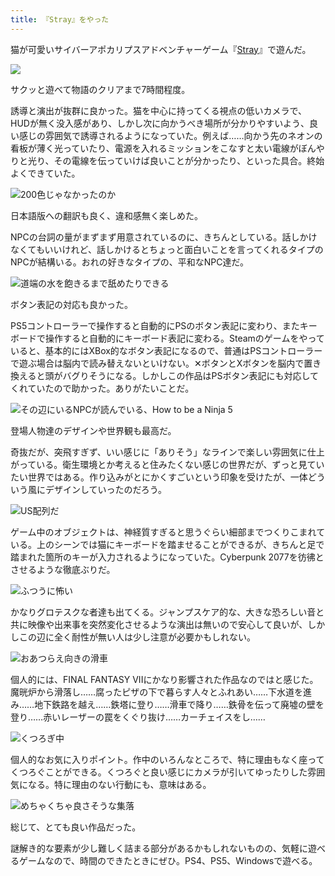 ```yaml
---
title: 『Stray』をやった
---
```

猫が可愛いサイバーアポカリプスアドベンチャーゲーム『[Stray](https://store.steampowered.com/app/1332010/Stray/?l=japanese)』で遊んだ。

![](https://lh3.googleusercontent.com/docs/ADP-6oGVveE7XmTTjmy-QEf0244nROAx2KLh27pm9bU2wPcvTOObw3Ag1HAycTV9HTsBjo5rIhp8_CwUhrWoR_EAcag3BQcr-RhykitqiBjBB43ifofLRrb98yCn-R4STxOq7KsxLPhrRzOmBM8SeAogS57TH4sh470aaBDaNZ9LtAwasCRY-pKluM-eRSo1lBdm4GxuGPhmnbSfqW385wlqkmA7KOWSjw-q6puxLIGbrAkFniv3h1sXxLHZXZ7jufSJKyqE8a7vlJ-Bgs47eaKN-zcrPpG8H05048-vQfo_wwIxuNgFNhAtkndPSiyRzjpL1LrYxxKQPkN24kac7UHsJMwrh1f8PvAWkPGpC3VA_yDGvryeSr3ITLAW2Z06G63eUs8K-kdNURjeKSLFiu1U5QbgyuyzcR8VI7XWlPyfpHTOnPqalsCBPnL_G9pCTy_2n0uypcjl4OHaIJ9kNGbds1cm2daSNfvAffpfcr_DzgUCrx2k-DPMLQrv9dlClZZb6K7-1Tn21nwzk1-hRdBXPJ7ypvaP94hKeLt-o7UG0TaXVt1tMi7YepBNxBrRN_X0JFLz6J22-JphFQlUNJXziZwc3MTKCRU0hZYMU8xLwUi6KoLluEDZ8lQOhJASp0lPwO3XsACx5KE38IS7AtFjaqR4fuVH3uLpEnz-Lvptl1usnjZSCfdtyYcpxsHMUE1AdVnnQpNdon9Rj2M35tum9L_vumg5X7dPu30AgVuNTP77rZ917WsXDGeMvV8EUJwkZS_aRXG-NhJapVuIOrIDSjvoh7wa2TCQbSRS5kQCvxZUwCRPbnI9xxyZ1J14G0VUlMIxU607TZwcuOUdmieDPywVvDEEd3rAddFnkLzcekxlEcWXCJnYIyX278E1YN7jUYrnTIK8q_1MJIL-tUNoFgoDkPGk4WDmxP88KsC1ScZI3KuxOYqqnMnqu0O-UXIWahTt3oY5B_fpnqFhthFTTIz0e_-XaKnnjQaEKhmMD4wsxQ4wGNDTkst4tZGmzXLHzgNxvz5GUIlfuj2z66bI8YiXZzaN7g6NvvtgugdA9BMIfW5A2GHpKu63mE4YwEls6QoxXvdUc3F_N9Hm8-aIYWF5YZCIQtu6Zl3UCHLzAy7N0U-lJTeQah-pYOthvcBALcHrdEPnhwHRo1KK4xraUzN2ywipvpRBGJ7ja9ei9w9zXEb9KDGmE1iTlHbuo5FLj7m6wgz9ElJufb_vPwz_HyMR3zG_-Y_FZKLHdMwg_kfrjWoiiQ)

サクッと遊べて物語のクリアまで7時間程度。

誘導と演出が抜群に良かった。猫を中心に持ってくる視点の低いカメラで、HUDが無く没入感があり、しかし次に向かうべき場所が分かりやすいよう、良い感じの雰囲気で誘導されるようになっていた。例えば……向かう先のネオンの看板が薄く光っていたり、電源を入れるミッションをこなすと太い電線がぼんやりと光り、その電線を伝っていけば良いことが分かったり、といった具合。終始よくできていた。

![](https://lh3.googleusercontent.com/docs/ADP-6oEy46T7TFYHAvwH84EMh5InnlCyW_qwisMwRXNyAXWYD_8_8DHOedciIm4a8BbfmzjCyMpqhABeU9d17bZIA2TkIvfNfWmF8XKGElyqnfrMZYSm0NSYQu3FLtlR66i8fyZk4LVX4jMF8flEbQb5-zrlXMPOrmujdBZSuclztM0jEp9jwoPWJcG_NvxsaFexlKp8jScZ_cwDwgoJHq5fbZZKc0Kkj6PhLFEVix0k5S0o7-YEGflg5XFb0xlEPo_UQttBYxaOoC6Vm0UuWmzbIJdJGvJXuQsGpjIjoEtJ6n3WSZ5MlYq2O29a3dYnTMUFQpj2WwLPYerHsIV8au7eGgDg60h03lSUvMXvygCM2KyT5ZFjyqE8dOutMVvCa7tYisg41CuwxGsiBXNM2CT3jrw6grhk7FRps2ExaZqeVwQWizI52q5MQRinXC-jk6CEZm25PXOOyOvr9u-19cTNGdWdUXJqs_T9iUD82Pk2qyg00TU-aLYfNoESK9WNTcie4NAfi6EjSuVJHfTNTtIe7-Obp2LF43lN2un-NLnEdHPcmVEcC-AW_Bn-x0pHozM-9YPnVzTQPjcgo6wLcS_QR_QJTbYxGV52eWqFZ6q_sQiaFgw9CLMPqwHDNF-WTS0bRD4FcFXo0f6vvaWvvTz2-Le0k90Zea_0pl5Xl2-M39LiKdXU8YqfswlDqFQP10Q69illZRkFgsH-IjNNE5fJbFeJBGOMtpkkkZ9N0fcbIr1BsRPwZInPgMomkGUqJ51ohkIIE_7q9DaGMaMoJj5JViYo_JtR4DrKF5wIjBJGSAebd9jMWDuPbK9JVJ1ifABXoneBco_5FFUCYwd6Q7SN8gYJsWWyoZamhoMu6GI7vZ7eTYYOExpf6_LMMmEyZtsJEzt2_vATnFHQM3v5ml10Pr6zHZbf_xRLQgNiLlZnleaPsJSAbb1ShDjC60QZNMovLDNVYEzXgBjs1WsM-zNZhUjSz7L5PHIbn4UKIZCWd6eYI8SybBONV_tVUUGzqRGz9UXj42zdGwYxqMqyvOVjtP3zZr47h2Tuql6vrj-ecmGkBvNDG6S75Cy1IE2KOzCQFREJ_wxna2RaEMjDpEzBQ9KYuXIjdaRweqayzzwsb77UrDnttIPhC-2nTzVq4zKPnkQ3TZITaxU6t9m3Ynb0XsoWGkhOq06axlMuL3uxgzqJU_YMQy7SmsjA8Amw6-cnc-1nKM3Ykavt9WVulNfkj3MFNaFQ_f_acNEhEK3HmqVX-QrLew "200色じゃなかったのか")

日本語版への翻訳も良く、違和感無く楽しめた。

NPCの台詞の量がまずまず用意されているのに、きちんとしている。話しかけなくてもいいけれど、話しかけるとちょっと面白いことを言ってくれるタイプのNPCが結構いる。おれの好きなタイプの、平和なNPC達だ。

![](https://lh3.googleusercontent.com/docs/ADP-6oEAeOZmhoRxBKQ_cUuyUocB7KbvcBd2YFzwRaWAc5zMbRHgXgJIPLlTYMCE-8YkZMZx2D31N0-SkEvoOzJIjR4qh2enkA_FsI6bBj2KOmylfgNCDTfdelgN1Y1c5cU9QgrNMTRSyvo2HWB4agRPRp6F-YkEw2VyAjQca0EB-ryS6vbbfyiVSeY3cif7wvlEpqs9a6_6PLn1l1DRQuKsB0pD5MufziHuVqM0bWcmhALAbKUiU4DHfohQCMHvSpVYpTeFL-oYBPl7N00XZwdxG6JE8W8pQ0pZpBPjT47A8myzYVJrYogKwzGp0xYITK78o9bS1lo-icEp-V1QSpTiNSdQ8GnLdg1XwzHRY7DPqPhMWFyeuxIg5zOrDLl17mcB3Je0zhaWz66amPYB3rdCGm1pDs4WttcGqZqk5YrhLQGl-m39LzpptaDdh1RlXWtznTH2ZA4XkWyJbbPlntT0t35t0EloYSWLvZ2I6ezEPsP3LQ4RHMV8ouIQrWSV1nRiNGY2C_WUUtnAqHH_1gu7ZHkb7wBcNMNFPWeHuwp5wx91Z8LmIM0lYPe_nePp0dQeijG44RH9aunbQ1CRXejiJdhN0fMssgGjeEAqinAQqDNT-fpw00C6XyuNfVj1MxifDvMwWFgk01BOihgqj65OaOuyk4HPHBQ7y1fhZUoPu-F6aYQVcoPvrEvV_3sv3XHuemI6W5o_6Oa0ZxUn3TxpUh1HDxcFtfLaHwlpOvOoTkOwY4NBShqNTP8yvN7no4mD8A1H5dC9wh8-TWwKmf3TsNx6RUqF4No7k5kWjRNnhRw3427_tPFGzztI2rKvwjsJ-KMfAiOggF5hxTYV8B_8gIYZV5xJPe7hPgdMjnCuAjkppjRHpu07WqkT2nh5f48RVfUj2RBDJIKErD-NYw0wdgDkuYFY0NDVdDVRh_oH0ZZtAWXbng0ZEH45yicJTnMYVfP1uC5f5yHrEklewNjOtK18T9EN9BPe5muY3M-T4ma3ibqhuQCPE-wzgVJZgv2IcoEW3btIB6dtX5lskZFV01eK6WVqDJWyakotbeKC-v1gjxXA__Ldm6_5NXslqYVXF54VA6J7SkloYq33G1jJi4hvZUR4pMD82uZlXKLISgCJi9gKfxLM-i8xC-dJZ96R6Bn0Tug5-3oVmtkNx_circA0rCtey5ZrxMmriUYLmKM6sRkrAcPHAQEo-77iEI50hbCP09wQgAvV05C8pg4_n2eTf0rClnRC29BhptTc6We30EG-qQ "道端の水を飽きるまで舐めたりできる")

ボタン表記の対応も良かった。

PS5コントローラーで操作すると自動的にPSのボタン表記に変わり、またキーボードで操作すると自動的にキーボード表記に変わる。Steamのゲームをやっていると、基本的にはXBox的なボタン表記になるので、普通はPSコントローラーで遊ぶ場合は脳内で読み替えないといけない。✕ボタンとXボタンを脳内で置き換えると頭がバグりそうになる。しかしこの作品はPSボタン表記にも対応してくれていたので助かった。ありがたいことだ。

![](https://lh3.googleusercontent.com/docs/ADP-6oGJ7X6uofDaZPVN7B85j98ozpbfx1tZUH4R1NuILS5vGAKfMhiCtsVQQ-OFVU9W2N_Bn75JaSSZJGcQV8-0Mbx6iq343tczNu8wTAS9_DnmqTJ2cd6oINFt3xMboYYmRgpDIZVrG9spVlEJKcBJML_8gEwogDUGovoK5IcokIXntyLhaE4SLd6uIsInNMl4waEAT8AjRhC_k14ce0y39dFQGNVNbh2oS-W_wqeVkV5P77WaiK4WDj0ZD7C_UXVLt97V0eTpXBTy2DlFlSsULvm1f9q6Ox0yZW1nAOFW8hLueXUbwiSMeZm_hZ-vE_hKS9fYTyeCsXMEiZ_c0rJD5BWa32UnjDsfH7GFmDWsMvk0kTFdxvCvNmBCsyqO-IpvGEW1flibybHrq0YT-dIAlN9qKSRpe-jtbmt6f8Qj_z1QT3Mvgr-voN1_xMRwejySiXTXRdbjwC2BIhrNWZ2m_VC_hQ4A4WjS74pmQJXRijXRHhMWmPbXAjthx92bjTx5W4OxoITErzHnURXvvCLXxDpfSmybEjmG4SRVJr7v5w-zziP77qoipK3XC_vGtAMTamMeMuX8Rg_Yjhwr_du1gE7ePg-Aydcx6-9O0YSMUVB3WJUqZQnfppq_GACvjmRL1C447dGBB5XQCwS9oJMcP7fWD9EMRjMcY4qXuvTzH7cr1BDJi6POPvBSBH8muXXIYw3tPZkUMBFug7JikjqUv9XTi8uwO3OznGVXHpsJlM7fM-iJ1v7KWQptp5Ji10Ggy0gXZ_MkQNXHcuEiyP5SFiNbMfrwvwqpMIfFBU_n29qk13dtMI_blNGm4OgRLz0ZZzH6t0AHm5h4YrU_NcTwrQBkAhKAlMUOz24J-fwTAgOL1YRG5xV1tUG3W1frK0Wf3d9Ca0U5UVojVSGzYzSOpb6XAlZvbs1Z-dVVEu4QHxvfWhle22p0a2IgPkrTYTodqr5Sdm1g2l2csIUgjd5wS9aFdQZjLCk0W-ydi1BVxhCxnel-6YpkoCA39c2fRW3CNpJS5Wz2Yv5f7Sc3E8ZMEUeP-aT-nJK-uklVRERIKT1cpHslif2V-7-fG32MS-iu2OE1LE_SZ_TQPcMwJ3A4FY8Q_ST_Eexqb1Byrx5lbG3kEUP6vXXoTbxIdhyd3sN_PcBVH_WxFcSpdj1Jr3XFk2ZIANQDxkBuZ56pHg4On9PJBtCKLBJjniKKFJxFkFvR-dVCdAHrNqqBih4wQpYBnGZhWeg-nE18lOTz_ZzM2seS_nTCDg "その辺にいるNPCが読んでいる、How to be a Ninja 5")

登場人物達のデザインや世界観も最高だ。

奇抜だが、突飛すぎず、いい感じに「ありそう」なラインで楽しい雰囲気に仕上がっている。衛生環境とか考えると住みたくない感じの世界だが、ずっと見ていたい世界ではある。作り込みがとにかくすごいという印象を受けたが、一体どういう風にデザインしていったのだろう。

![](https://lh3.googleusercontent.com/docs/ADP-6oFLLByhfm_S_5npvmujkQE3wj-zcIP8b2_x1WkzA20kVmzqhnrgHpU9FFDmCC0vgYGIah4Z1x-ANMHO1aJrsrjF028IJ4FZqhV5oILf4im6Ji5VrYWuqypXA7RtCw5P_RXRcs123-ZecTAU8bRoBr2JUMzTVWrX-jY1S2Ni1-fsETvKLKxVXIuylbK-6ZP_DRBNt8oTk49yHPNZnSwqQoJsZ-ojyhL5qKoolesC26KgbO_M4jsBpaYjO_5yNrUXZmUiMK9yWJk5EWOwYwvY0Y76Cosc1hTiIS7M_ST8evMEdKAHkgfCdzb2rBa4-k-DpkiFybHccODdk4INEF-1V3fmZcsGHH7rtySkGcSVUVRsIq_uuTVLLxzhim00bmeBb0q1T6SOxf3byj-DAOziTBzfvtwJmgXPvwfKcQUimBEbFoAOMJ4BYjgzmcCGRGgHqGvkEwzZt9PxZz0pQiUe0cPZlZNqjQ6gqruHeKndEyWzMP1wdZBsVm-GDTjdnBMu3NCuaCT4gvv7wQdFdf0qI-nkc_ykmdyVzcY2fMw4f9lwlcYEfCgh3f3dFS49Z26-ivA7RZe4UM4Z7pqwTwluC5YURGz7qP14BMycytsP9y0dMRlLmExgocX4mRN3SE5KbQvn1N23RrDjWJJO59vXH5Q4RgHYv3rcT193s2aQRes2pkZ5VZgji5V_0LkT5lSHqC5A7qyTv0YQROvyl_nrNPdqHeahMzEmwguGmWncHtCffCPo8hxDdnIzAvXpSc-IUUPrg0P5LwoRj8Njflw2tJw3T4cpqu0iDztuhPRnJZJgjA7g2Y2i720tCyAGkN7D2xjJ5HEL8K2IsgLcqKD22hf1PppZF8ILkq7HwV4wu5EYvn5AJv7xZYzFrIJPqWUYKisfqM5d9aTxRegH6V3UNbqioYXMAbIdoz5xZZR-prdX26rZUuo2Qgt8wr2qqsg6ih9-b4zqmIL9l21jsAhxRYbNsAi6Ysjikri6xFFrfLAUwPWlSoCofOf0xR1LB0uKpR5LZpzVvbuFi-UXebEIfLxq9bLVq1RQUkVyYGZlNgBVARTpX2ystAU_Jo2QUT7pFLrtFE6RYxw7SIlLE_uuJFkxxn42qoX3JZbzr4IXN3yS3x0lqwM8Nkagp_EG-o273R2UkRxlJJq3BnTcfY0CZY0dxE0rjqIAcY0MM4XG3S7ozeM15vvPfjeKlGMe0aPQehqgX7nziU28wINFNnM-i29hS5pOybgS1EDmCH4fA2HFMGWX4Q "US配列だ")

ゲーム中のオブジェクトは、神経質すぎると思うぐらい細部までつくりこまれている。上のシーンでは猫にキーボードを踏ませることができるが、きちんと足で踏まれた箇所のキーが入力されるようになっていた。Cyberpunk 2077を彷彿とさせるような徹底ぶりだ。

![](https://lh3.googleusercontent.com/docs/ADP-6oFDSMwZM7puDUfckEeWyQq6lJo0M3oRe12E1qzJyvWZC-jc6LSKlNbNC-RkTYu4_gBocl3ZIBlSSx3qVrChEL3qHgiPqCY0TrI6F0M8gA4PLqRMrW8dDa1Kxrk0eYINpndolZ0nvhNU3KLZ6LYeFA6GTz35IENXZNvrppK3IUycL_BnyRZ7neD9TegZjwOBWebGcrp5S1ZPIXYg993iQNqTIbYKjPsmceW4NpjtMjm1hZDPHzpq5tuek-LOzKpxBn0B7GSmrdQd3mL4-hLI50w1wGEL2DiIeny9Zyq-7JCbvg8Of3dmEz5z-M1EYOFuQM6YjLJ2ea0fAeHJIAsN8DCQbK-zp5uciMpTE1_f5g6TAfnOckHASwMUO9WI8OHVqXhUPUEwmZ74Cs9yu1KQXkZGggcpjOa8Hra6WJ82YGI6q2X7Y-8em-jjpsM03E8HdZLOkuONOGiNhsssWDN1jz3TinjT4F0xlVLqKNi9pVoZeH5QzlyvhrV7btrMKfEPvV4Kb5DMKgFXzquyCv88e0s-yvpCqqEsaGomXX_BydVwHtAvPcrMT_61cdW8y3uxfVvjytpLOjlfLGIcqsfK45rdnFE53IJzGvnz7aA8tNbR_XLJKdQev-na_WFBTepccEJ7lJadm_G3cC9xFCoX6kNuBVtQuwolrAokMk4rNUrQjas-T7_Pd7WI5gXXEhVAiTMs7tvjKX4wh3DyUyTHFRmnohleqZSCHqKplwcnDwVocThJzTMlpesoQzdIbrL-etnXNvi4pWabRhaq_UIGafTTf6BzHkjLhfes0zy6_zyfRG5-fS2uYXQggiSsjnitE6bZAobB6yYKPEgOWktGZKsPifIOis_dFqCNrSPe8NojDw2GX8MX0tCwjHQj8on0VR0n176xWMt2K7sGyEk-ssOPQzh3UqFpTq96ewmAPvPbscK9M1sn_SsaRz27EpEGwWuQvSVM_h-vCKNeku3LjMQbUJ1CFRT9k59SATN1kT5vK-6HDa-QqWBK7Es2Bd4wjcJ9iwUV0lRUNA0S18nXDWbdrcM3njrwOp7OrFw1l2kxX7DoWdbpu1bXOw0tsGMHsO6eQX7Ofd9CzNEtDAhNPspAHFmTlLnI-Aty_C_ZwkCISyrbcuqfBw6VHpfrVHWsABgPAmhfsVMMu_XRCMe-nM_4wcKl-aTDaX2KGzbW_0elFEuoHVv42FXKS9bs--m6fa22bHghjMT-ryJbtoq_8Yzb_wIGrX9jmHRSfj8B9xNPAz3Cmw "ふつうに怖い")

かなりグロテスクな者達も出てくる。ジャンプスケア的な、大きな恐ろしい音と共に映像や出来事を突然変化させるような演出は無いので安心して良いが、しかしこの辺に全く耐性が無い人は少し注意が必要かもしれない。

![](https://lh3.googleusercontent.com/docs/ADP-6oGRHyWPKO6yfAmdqyKHrpQStRQnYzIwjq2Y_UCNtNICTwd1leWnGUERrZolKRxVRCcvltUxWxtb6WQ8KmwT1pGoWz3EBUubBRlJ2th9FJCDApJRYyGYc7oao4L_yurNQlt3CaIaXwvUCqdm9H0MDXq_GbNZsP7oJu75IKJVFH7B3ojFs8tKDO59mq4hSL0xr_1kp04kgq3tpOr1ETMuew1Wx0YLJuKIv7xOskO7Q74O7WnJrpN5606NUJ3Yx6BW4qJXySQuk2mNNpumrmDK7esxACXvG6eUz_UiE7dJoGhxNrn-oNstOXMvx9tu4Brf5Rm2OR8gWPn1gMddmLS40zS0lAspXvFyoZCl2-dCg6iLvAiPnQq6bghNIbuVKyvhg1e2nhRk-V5dgxnTCjvsNmjQGq1ACCUkqDv71ma2D5Ulioly-3I0bN6MWlHKZs4ZemD1ruvVePjTPbvQ0mfJ7pbtJ9eIeY0g_lxxf9RH9TlG-gjE2mFRW0w1mutWV35kr1LOLRTeP7pvwvHp_Oy6G0Dq0zg8yLDo9Kelk15nbAiVUfi2kiL3OcTJyObuFrGrmSEd6Ibhp3LjoCemLmzTaa-i4tN6oWYoFbiQAY4Tex2r01_ljAaRYq7TlD8jpI2Iuubz8a_ABplwHaYgvMn2YDOOcuIiwrxQmSyWkiy0O-6mprb5dzdaoQkBV2dTJs-7yPuKvPRIqe5ApcyXBxQ82KR0U9AIXmRQZ5ujS_U2dCpdzipaSMTN3qifDgLQAGJv4Ax1DLF0hCYhIwD9DC4aIoZPWEmBYtNm4xgpL5qIdbZ5Jch4CIMY2NI1hxXDEtjNlG360yYVvD158euU8BW_SMa8Wc76iDAHxskGwbib-iVj8ecZloqOvtNvYOfPHztrGP-PjIyMYZ8VH1kwpePU_2qx6QfA7FpZbRgV3qSsdHQ-O3ZusC4vNITTM_4SNV5xVrhK0mUScE-09WYtgNstY2OOMFwbu8mFMOB-Y5RBvNXnovEvhjcuk3iB01E6eBb8EorAbtZIjB1YFm4wE0PZu1izori02RVlhHSXrqKeWcOa1dfsvBVXX-cSSNu8h41Go1Hsd1GEwS2SUJB0QDqAlA7VvghgwX2_utKkDPmBcmJvw1Eg3IJ09u83v0lWigm0ApSsfnQPchicBuiQtEEjnMR1hY7h-GN7TG97zln_DJJ05O7B1Jg0nhCaeu8gWwg4v9tIFJn7H1Cg6RfvDUOC_u1q0cTwx6Zj5oSRADtJtFxUjS_o5Q "おあつらえ向きの滑車")

個人的には、FINAL FANTASY VIIにかなり影響された作品なのではと感じた。魔晄炉から滑落し……腐ったピザの下で暮らす人々とふれあい……下水道を進み……地下鉄路を越え……鉄塔に登り……滑車で降り……鉄骨を伝って廃墟の壁を登り……赤いレーザーの罠をくぐり抜け……カーチェイスをし……

![](https://lh3.googleusercontent.com/docs/ADP-6oHT5Ae2cFJA3qzR9mdhk9o3h3zRj8SddXuucJ6vgjVN2JGAaLmf7syOssLmCi_hSJoO7pFQk-VRkowqw8vpOWoqtJNKIhtWqXgwnbrZOPxWidoTxEoA5j6Q_R-4S3imcnBw1nxoB8y4vhZPkeobgleJxmaQ1l-gSqVLjuGLgiEFUL0zr90MsfgN_fWExwDfGCtroM13tkl1C6lTLYJnl-A-8Ior37vXu5PzYAgQ9ciF89jGC_JUFrHhlw_O6OrcaPkgpK41TWgyjg1lvECE2JcQ1ot9jlSOffSEnb3Jxdai2DiCqdV7f_I0s1Mqn0QzdQBrGdAlocT6eDgVIuFexM5wYDjQBePsKPBKNOb-QRo8g3k_s-wM_Xqb0fVs8rSKFjbMaiKLjCjgpgxtk3Yego8domjLabvszomGsVyIMOS0IVToGg2LSkOGnuX-AZlzmjGKVSsyAKrWVuRRVWwAs_IxL-6-tFQhwoogjswxqR--onQps33czCunCg2i-J4JyKY-gyqROadH7pt2YnOLpbIwWP3hWJx1i4nDIQfKo9SlljnY1kvrXZc0Nn50OfBn4uDPwbkExjO0DNj_Ji09rjoUn1_9P1EpOiYB9MjBjP5QqaHN9BEz1Vt_H6WJaVm0d-Hrn2YWt6c0ESUYnFxleXtY17lxHDjqo6xE6wMl5mYOZLwqKPWI7fzcVzs5qW7TPjZh_XcYFZyU0qqvDUQaUacF6x7whdTOx5NSrUUhZ2cHi-MkHVA0UAgybvAwk_irGqUUB1rxFl6L8Bl7bU91Mu3tu4MnqqIQe7Qtmw4n73oMyXcE5QzGQtZ-pPwmCiToX0fcS6IFwRBXzxXmBs-6AlioB0k_TRRRdA_PFhbPzZwyM_CUgasSxHR57l0zlxHCLsz6DEwSDgjLP-L0cbZ7sJKRiJX1dpgIOb7LMm1ElqLoSmx6HPU2Lb9OZ-1EotCeuGoWXFYvIb9RRd2MiG9GK5Cl6qU2kkcXi4SFspkUdMh0Q1XNtUdkUP-ogRUUYZCKp4qDuwgSvUuoAajZ7y6bBQMR7NAweIJQ3Gv9qsyEysUfeZi468IzCM9G4qH-eLg4InI9VDVjYIMJivfSuZ-PBClhH6JqrLxen7QS-u0sbc0yo6-zZMB23zxqvNwG5_0K958vEadBokTvhD3qOu8gH67IprBxXMDp4Zw-s0twmj20A-5DO-AVrlqYvfGtFhgpm_C_gpkF6bLBreS1HwfIJ5sdhreJkkNhXU6uwAhiRC37ug5H3Q "くつろぎ中")

個人的なお気に入りポイント。作中のいろんなところで、特に理由もなく座ってくつろぐことができる。くつろぐと良い感じにカメラが引いてゆったりした雰囲気になる。特に理由のない行動にも、意味はある。

![](https://lh3.googleusercontent.com/docs/ADP-6oGLAf_oaF2V81gc9dHJ2o53GPurdnRaVRXDtbP0Mcj0YPav5XQU20Ol5TRDF5yyQTIOBgPN_nN2EV3eBZW4pXmjqCDlwvBIbhTMT_QJSIisVkDOGpDXv0KeDqjdQjQuBm_DW85tv6nCpwVidEj4YOc0hdwmkT93phr_9TG__FH-3RnIf4qKn63EDkZriOQxcpWfQ48_zz7FGMViw1Qm6hKmJadocSb9Yp38pKihDhubV12otORIwuIm1PPY0RDmbnEjJmp8p4wvitT_zTOypTuKdaNXm9IEcDVBpx_O5qsA48_Q_YKRvXxeb3n9QIkEt6eemluGFkzVUKpX5ZK98dlr3_g2vBVr0iZJ9bbFwavOSv1q85sqaBKdO3NAy7PlDqVBRf6OXGyfPo5fjXQ4AyM9iRIlkVK9XJppCsNQd9LXXsNuK0gXjqzjArbuuXaxG66EMq0YFjUFJdNenV2C9Z_hekIcI3L-r5VsRa0Xc3TVFzcsKNZUC97qbMrfMwSYKpcr1v-UY-NktFEEkLbGWlo7iqV-KtBS2DSnrCZ7rHCysLvHp_6HUCu2NllyNb6hAgJdVXjzViQRcz-EWRgY6S-aeCys_bjNPcc50Uj8AnRk32disPgnW24_dJ165Gk-Lypy67ikuu-KFwGpalYkXThpUGcdl8ahkf0H3UyYMSzJbFl_fua2cIrvdbPPGbEpeBjXkO6lyH-ZzmFuQHb1iEYePB6C0FdkB9ilXQI5S9BEKUILFjr3r7JYYY0dUak-b-hHQQd676b509ep7vmAm0WNsDwloiQtkYCkhDU1yIC5U6e4Ic-Z-TZ2c57oTuv9FjmKbr7pZFpvDs0sxUcicOdMi0PlJlMjM2zlj_qvAk2I7WW0xkXesxXIjSC0RrqdKoFcQ8LyOyfkjt3klmNk6lvVRlRoAzTQfl7dloY6_Z0KBqxb7XbmnU5q4Um80TDW45ondn_dZaNVnRz3IWrhS0AwlBl3IMmj6qa75Y_q7YkG6BTD1_ApxrEz_JQu9WXmlkTD3FHUjcFrZqn1cyb_a7LLF0yVF6hdzlJlduvVQrgt1XSa8XbnPbVg5BKKw7M9F_uPCeIYY4Ep5oU2YcdzTQ3JychXThxogM3A50yPcwcCvANYKzTm5g7qRPo3OaMpjN3V-eQRPVW2b8fge8K7I4Tvnz5aNt_0tJrOWwhRThfZoMQnm3-aAPRK_EBBYkWZF-P1u6dsU0t5ttYPyrezKFtsVQK_yggvd4qBaDZyxIDGF5sWuw "めちゃくちゃ良さそうな集落")

総じて、とても良い作品だった。

謎解き的な要素が少し難しく詰まる部分があるかもしれないものの、気軽に遊べるゲームなので、時間のできたときにぜひ。PS4、PS5、Windowsで遊べる。
